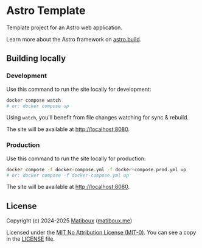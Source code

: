 # Astro Template

Template project for an Astro web application.

Learn more about the Astro framework on [astro.build](https://astro.build/).


## Building locally

### Development

Use this command to run the site locally for development:

```sh
docker compose watch
# or: docker compose up
```

Using `watch`, you'll benefit from file changes watching for sync & rebuild.

The site will be available at [http://localhost:8080](http://localhost:8080).

### Production

Use this command to run the site locally for production:

```sh
docker compose -f docker-compose.yml -f docker-compose.prod.yml up
# or: docker compose -f docker-compose.yml up
```

The site will be available at [http://localhost:8080](http://localhost:8080).


## License

Copyright (c) 2024-2025 [Matiboux](https://github.com/matiboux) ([matiboux.me](https://matiboux.me))

Licensed under the [MIT No Attribution License (MIT-0)](https://opensource.org/license/MIT-0). You can see a copy in the [LICENSE](LICENSE) file.
